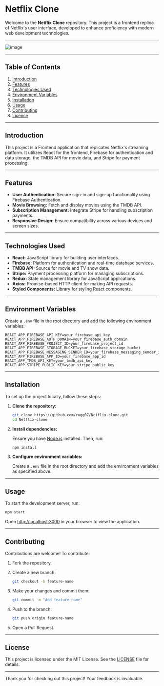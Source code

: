 # Netflix Clone

Welcome to the **Netflix Clone** repository. This project is a frontend replica of Netflix's user interface, developed to enhance proficiency with modern web development technologies.

---

<img>![image](https://user-images.githubusercontent.com/86529890/147870057-071de4f8-7385-4b00-a7d0-b534ed102280.png)
</img>

---

## Table of Contents

1. [Introduction](#introduction)
2. [Features](#features)
3. [Technologies Used](#technologies-used)
4. [Environment Variables](#environment-variables)
5. [Installation](#installation)
6. [Usage](#usage)
7. [Contributing](#contributing)
8. [License](#license)

---

## Introduction

This project is a Frontend application that replicates Netflix's streaming platform. It utilizes React for the frontend, Firebase for authentication and data storage, the TMDB API for movie data, and Stripe for payment processing.

---

## Features

- **User Authentication:** Secure sign-in and sign-up functionality using Firebase Authentication.
- **Movie Browsing:** Fetch and display movies using the TMDB API.
- **Subscription Management:** Integrate Stripe for handling subscription payments.
- **Responsive Design:** Ensure compatibility across various devices and screen sizes.

---

## Technologies Used

- **React:** JavaScript library for building user interfaces.
- **Firebase:** Platform for authentication and real-time database services.
- **TMDB API:** Source for movie and TV show data.
- **Stripe:** Payment processing platform for managing subscriptions.
- **Redux:** State management library for JavaScript applications.
- **Axios:** Promise-based HTTP client for making API requests.
- **Styled Components:** Library for styling React components.

---

## Environment Variables

Create a `.env` file in the root directory and add the following environment variables:

```env
REACT_APP_FIREBASE_API_KEY=your_firebase_api_key
REACT_APP_FIREBASE_AUTH_DOMAIN=your_firebase_auth_domain
REACT_APP_FIREBASE_PROJECT_ID=your_firebase_project_id
REACT_APP_FIREBASE_STORAGE_BUCKET=your_firebase_storage_bucket
REACT_APP_FIREBASE_MESSAGING_SENDER_ID=your_firebase_messaging_sender_id
REACT_APP_FIREBASE_APP_ID=your_firebase_app_id
REACT_APP_TMDB_API_KEY=your_tmdb_api_key
REACT_APP_STRIPE_PUBLIC_KEY=your_stripe_public_key
```

---

## Installation

To set up the project locally, follow these steps:

1. **Clone the repository:**

   ```bash
   git clone https://github.com/rugg07/Netflix-clone.git
   cd Netflix-clone
   ```

2. **Install dependencies:**

   Ensure you have [Node.js](https://nodejs.org/) installed. Then, run:

   ```bash
   npm install
   ```

3. **Configure environment variables:**

   Create a `.env` file in the root directory and add the environment variables as specified above.

---

## Usage

To start the development server, run:

```bash
npm start
```

Open [http://localhost:3000](http://localhost:3000) in your browser to view the application.

---

## Contributing

Contributions are welcome! To contribute:

1. Fork the repository.
2. Create a new branch:

   ```bash
   git checkout -b feature-name
   ```

3. Make your changes and commit them:

   ```bash
   git commit -m "Add feature name"
   ```

4. Push to the branch:

   ```bash
   git push origin feature-name
   ```

5. Open a Pull Request.

---

## License

This project is licensed under the MIT License. See the [LICENSE](LICENSE) file for details.

---

Thank you for checking out this project! Your feedback is invaluable. 
